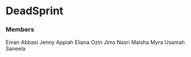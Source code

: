 # DeadSprint

### Members
Eman Abbasi
Jenny Appiah
Eliana Ozin
Jims
Nasri
Maisha
Myra
Usamah
Saneela
